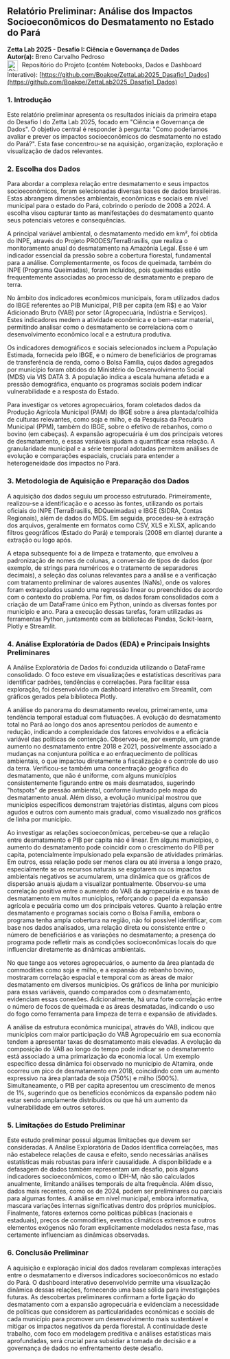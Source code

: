 ## Relatório Preliminar: Análise dos Impactos Socioeconômicos do Desmatamento no Estado do Pará

**Zetta Lab 2025 - Desafio I: Ciência e Governança de Dados** \
**Autor(a):** Breno Carvalho Pedroso \
<img src='https://github.githubassets.com/assets/GitHub-Mark-ea2971cee799.png' alt="GitHub Logo" width="25" style="vertical-align: middle; margin-right: 5px;"> Repositório do Projeto (contém Notebooks, Dados e Dashboard Interativo): [https://github.com/Boakpe/ZettaLab2025_Dasafio1_Dados](https://github.com/Boakpe/ZettaLab2025_Dasafio1_Dados)

### 1. Introdução

Este relatório preliminar apresenta os resultados iniciais da primeira etapa do Desafio I do Zetta Lab 2025, focado em "Ciência e Governança de Dados". O objetivo central é responder à pergunta: "Como poderíamos avaliar e prever os impactos socioeconômicos do desmatamento no estado do Pará?". Esta fase concentrou-se na aquisição, organização, exploração e visualização de dados relevantes.

### 2. Escolha dos Dados

Para abordar a complexa relação entre desmatamento e seus impactos socioeconômicos, foram selecionadas diversas bases de dados brasileiras. Estas abrangem dimensões ambientais, econômicas e sociais em nível municipal para o estado do Pará, cobrindo o período de 2008 a 2024. A escolha visou capturar tanto as manifestações do desmatamento quanto seus potenciais vetores e consequências.

A principal variável ambiental, o desmatamento medido em km², foi obtida do INPE, através do Projeto PRODES/TerraBrasilis, que realiza o monitoramento anual do desmatamento na Amazônia Legal. Esse é um indicador essencial da pressão sobre a cobertura florestal, fundamental para a análise. Complementarmente, os focos de queimada, também do INPE (Programa Queimadas), foram incluídos, pois queimadas estão frequentemente associadas ao processo de desmatamento e preparo de terra.

No âmbito dos indicadores econômicos municipais, foram utilizados dados do IBGE referentes ao PIB Municipal, PIB per capita (em R$) e ao Valor Adicionado Bruto (VAB) por setor (Agropecuária, Indústria e Serviços). Estes indicadores medem a atividade econômica e o bem-estar material, permitindo analisar como o desmatamento se correlaciona com o desenvolvimento econômico local e a estrutura produtiva.

Os indicadores demográficos e sociais selecionados incluem a População Estimada, fornecida pelo IBGE, e o número de beneficiários de programas de transferência de renda, como o Bolsa Família, cujos dados agregados por município foram obtidos do Ministério do Desenvolvimento Social (MDS) via VIS DATA 3. A população indica a escala humana afetada e a pressão demográfica, enquanto os programas sociais podem indicar vulnerabilidade e a resposta do Estado.

Para investigar os vetores agropecuários, foram coletados dados da Produção Agrícola Municipal (PAM) do IBGE sobre a área plantada/colhida de culturas relevantes, como soja e milho, e da Pesquisa da Pecuária Municipal (PPM), também do IBGE, sobre o efetivo de rebanhos, como o bovino (em cabeças). A expansão agropecuária é um dos principais vetores de desmatamento, e essas variáveis ajudam a quantificar essa relação. A granularidade municipal e a série temporal adotadas permitem análises de evolução e comparações espaciais, cruciais para entender a heterogeneidade dos impactos no Pará.

### 3. Metodologia de Aquisição e Preparação dos Dados

A aquisição dos dados seguiu um processo estruturado. Primeiramente, realizou-se a identificação e o acesso às fontes, utilizando os portais oficiais do INPE (TerraBrasilis, BDQueimadas) e IBGE (SIDRA, Contas Regionais), além de dados do MDS. Em seguida, procedeu-se à extração dos arquivos, geralmente em formatos como CSV, XLS e XLSX, aplicando filtros geográficos (Estado do Pará) e temporais (2008 em diante) durante a extração ou logo após.

A etapa subsequente foi a de limpeza e tratamento, que envolveu a padronização de nomes de colunas, a conversão de tipos de dados (por exemplo, de strings para numéricos e o tratamento de separadores decimais), a seleção das colunas relevantes para a análise e a verificação com tratamento preliminar de valores ausentes (NaNs), onde os valores foram extrapolados usando uma regressão linear ou preenchidos de acordo com o contexto do problema. Por fim, os dados foram consolidados com a criação de um DataFrame único em Python, unindo as diversas fontes por município e ano. Para a execução dessas tarefas, foram utilizadas as ferramentas Python, juntamente com as bibliotecas Pandas, Scikit-learn, Plotly e Streamlit.

### 4. Análise Exploratória de Dados (EDA) e Principais Insights Preliminares

A Análise Exploratória de Dados foi conduzida utilizando o DataFrame consolidado. O foco esteve em visualizações e estatísticas descritivas para identificar padrões, tendências e correlações. Para facilitar essa exploração, foi desenvolvido um dashboard interativo em Streamlit, com gráficos gerados pela biblioteca Plotly.

A análise do panorama do desmatamento revelou, primeiramente, uma tendência temporal estadual com flutuações. A evolução do desmatamento total no Pará ao longo dos anos apresentou períodos de aumento e redução, indicando a complexidade dos fatores envolvidos e a eficácia variável das políticas de contenção. Observou-se, por exemplo, um grande aumento no desmatamento entre 2018 e 2021, possivelmente associado a mudanças na conjuntura política e ao enfraquecimento de políticas ambientais, o que impactou diretamente a fiscalização e o controle do uso da terra. Verificou-se também uma concentração geográfica do desmatamento, que não é uniforme, com alguns municípios consistentemente figurando entre os mais desmatados, sugerindo "hotspots" de pressão ambiental, conforme ilustrado pelo mapa do desmatamento anual. Além disso, a evolução municipal mostrou que municípios específicos demonstram trajetórias distintas, alguns com picos agudos e outros com aumento mais gradual, como visualizado nos gráficos de linha por município.

Ao investigar as relações socioeconômicas, percebeu-se que a relação entre desmatamento e PIB per capita não é linear. Em alguns municípios, o aumento do desmatamento pode coincidir com o crescimento do PIB per capita, potencialmente impulsionado pela expansão de atividades primárias. Em outros, essa relação pode ser menos clara ou até inversa a longo prazo, especialmente se os recursos naturais se esgotarem ou os impactos ambientais negativos se acumularem, uma dinâmica que os gráficos de dispersão anuais ajudam a visualizar pontualmente. Observou-se uma correlação positiva entre o aumento do VAB da agropecuária e as taxas de desmatamento em muitos municípios, reforçando o papel da expansão agrícola e pecuária como um dos principais vetores. Quanto à relação entre desmatamento e programas sociais como o Bolsa Família, embora o programa tenha ampla cobertura na região, não foi possível identificar, com base nos dados analisados, uma relação direta ou consistente entre o número de beneficiários e as variações no desmatamento; a presença do programa pode refletir mais as condições socioeconômicas locais do que influenciar diretamente as dinâmicas ambientais.

No que tange aos vetores agropecuários, o aumento da área plantada de commodities como soja e milho, e a expansão do rebanho bovino, mostraram correlação espacial e temporal com as áreas de maior desmatamento em diversos municípios. Os gráficos de linha por município para essas variáveis, quando comparados com o desmatamento, evidenciam essas conexões. Adicionalmente, há uma forte correlação entre o número de focos de queimada e as áreas desmatadas, indicando o uso do fogo como ferramenta para limpeza de terra e expansão de atividades.

A análise da estrutura econômica municipal, através do VAB, indicou que municípios com maior participação do VAB Agropecuário em sua economia tendem a apresentar taxas de desmatamento mais elevadas. A evolução da composição do VAB ao longo do tempo pode indicar se o desmatamento está associado a uma primarização da economia local. Um exemplo específico dessa dinâmica foi observado no município de Altamira, onde ocorreu um pico de desmatamento em 2018, coincidindo com um aumento expressivo na área plantada de soja (750%) e milho (500%). Simultaneamente, o PIB per capita apresentou um crescimento de menos de 1%, sugerindo que os benefícios econômicos da expansão podem não estar sendo amplamente distribuídos ou que há um aumento da vulnerabilidade em outros setores.

### 5. Limitações do Estudo Preliminar

Este estudo preliminar possui algumas limitações que devem ser consideradas. A Análise Exploratória de Dados identifica correlações, mas não estabelece relações de causa e efeito, sendo necessárias análises estatísticas mais robustas para inferir causalidade. A disponibilidade e a defasagem de dados também representam um desafio, pois alguns indicadores socioeconômicos, como o IDH-M, não são calculados anualmente, limitando análises temporais de alta frequência. Além disso, dados mais recentes, como os de 2024, podem ser preliminares ou parciais para algumas fontes. A análise em nível municipal, embora informativa, mascara variações internas significativas dentro dos próprios municípios. Finalmente, fatores externos como políticas públicas (nacionais e estaduais), preços de commodities, eventos climáticos extremos e outros elementos exógenos não foram explicitamente modelados nesta fase, mas certamente influenciam as dinâmicas observadas.

### 6. Conclusão Preliminar

A aquisição e exploração inicial dos dados revelaram complexas interações entre o desmatamento e diversos indicadores socioeconômicos no estado do Pará. O dashboard interativo desenvolvido permite uma visualização dinâmica dessas relações, fornecendo uma base sólida para investigações futuras. As descobertas preliminares confirmam a forte ligação do desmatamento com a expansão agropecuária e evidenciam a necessidade de políticas que considerem as particularidades econômicas e sociais de cada município para promover um desenvolvimento mais sustentável e mitigar os impactos negativos da perda florestal. A continuidade deste trabalho, com foco em modelagem preditiva e análises estatísticas mais aprofundadas, será crucial para subsidiar a tomada de decisão e a governança de dados no enfrentamento deste desafio.